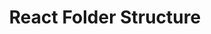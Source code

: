 ---
title: React Folder Structure
description: "React Folder Structure"
hide_table_of_contents: true
---